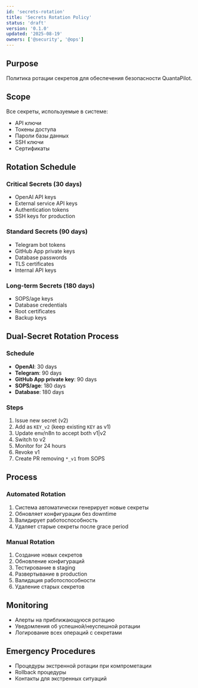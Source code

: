 ```yaml
---
id: 'secrets-rotation'
title: 'Secrets Rotation Policy'
status: 'draft'
version: '0.1.0'
updated: '2025-08-19'
owners: ['@security', '@ops']
---
```


## Purpose

Политика ротации секретов для обеспечения безопасности QuantaPilot.

## Scope

Все секреты, используемые в системе:

- API ключи
- Токены доступа
- Пароли базы данных
- SSH ключи
- Сертификаты

## Rotation Schedule

### Critical Secrets (30 days)

- OpenAI API keys
- External service API keys
- Authentication tokens
- SSH keys for production

### Standard Secrets (90 days)

- Telegram bot tokens
- GitHub App private keys
- Database passwords
- TLS certificates
- Internal API keys

### Long-term Secrets (180 days)

- SOPS/age keys
- Database credentials
- Root certificates
- Backup keys

## Dual-Secret Rotation Process

### Schedule

- **OpenAI**: 30 days
- **Telegram**: 90 days
- **GitHub App private key**: 90 days
- **SOPS/age**: 180 days
- **Database**: 180 days

### Steps

1. Issue new secret (v2)
2. Add as `KEY_v2` (keep existing `KEY` as v1)
3. Update env/n8n to accept both v1|v2
4. Switch to v2
5. Monitor for 24 hours
6. Revoke v1
7. Create PR removing `*_v1` from SOPS

## Process

### Automated Rotation

1. Система автоматически генерирует новые секреты
2. Обновляет конфигурации без downtime
3. Валидирует работоспособность
4. Удаляет старые секреты после grace period

### Manual Rotation

1. Создание новых секретов
2. Обновление конфигураций
3. Тестирование в staging
4. Развертывание в production
5. Валидация работоспособности
6. Удаление старых секретов

## Monitoring

- Алерты на приближающуюся ротацию
- Уведомления об успешной/неуспешной ротации
- Логирование всех операций с секретами

## Emergency Procedures

- Процедуры экстренной ротации при компрометации
- Rollback процедуры
- Контакты для экстренных ситуаций
